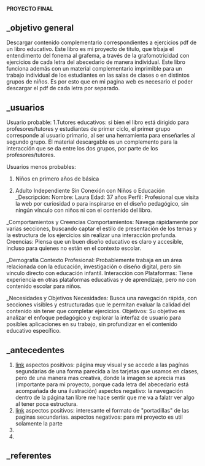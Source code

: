 #### PROYECTO FINAL

_objetivo general
--
Descargar contenido complementario correspondientes a ejercicios pdf de un libro educativo. Este libro es mi proyecto de titulo, que trbaja el entendimento del fonema al grafema, a través de la grafomotricidad con ejercicios de cada letra del abecedario de manera individual. Este libro funciona además con un material complementario imprimible para un trabajo individual de los estudiantes en las salas de clases o en distintos grupos de niños. Es por esto que en mi pagina web es necesario el poder descargar el pdf de cada letra por separado. 

_usuarios
--
Usuario probable: 
1.Tutores educativos: si bien el libro está dirigido para profesores/tutores y estudiantes de primer ciclo, el primer grupo corresponde al usuario primario, al ser una herramienta para enseñarles al segundo grupo. El material descargable es un complemento para la interacción que se da entre los dos grupos, por parte de los profesores/tutores.


Usuarios menos probables:
1. Niños en primero años de básica

2. Adulto Independiente Sin Conexión con Niños o Educación
_Descripción:
Nombre: Laura
Edad: 37 años
Perfil: Profesional que visita la web por curiosidad o para inspirarse en el diseño pedagógico, sin ningún vínculo con niños ni con el contenido del libro.

_Comportamientos y Creencias
Comportamientos: Navega rápidamente por varias secciones, buscando captar el estilo de presentación de los temas y la estructura de los ejercicios sin realizar una interacción profunda.
Creencias: Piensa que un buen diseño educativo es claro y accesible, incluso para quienes no están en el contexto escolar.

_Demografía
Contexto Profesional: Probablemente trabaja en un área relacionada con la educación, investigación o diseño digital, pero sin vínculo directo con educación infantil.
Interacción con Plataformas: Tiene experiencia en otras plataformas educativas y de aprendizaje, pero no con contenido escolar para niños.

_Necesidades y Objetivos
Necesidades: Busca una navegación rápida, con secciones visibles y estructuradas que le permitan evaluar la calidad del contenido sin tener que completar ejercicios.
Objetivos: Su objetivo es analizar el enfoque pedagógico y explorar la interfaz de usuario para posibles aplicaciones en su trabajo, sin profundizar en el contenido educativo específico.

_antecedentes
--
1. [link](https://marioecg.com/?ref=godly)
    aspectos positivos: página muy visual y se accede a las pagínas segundarias de una forma parecida a las tarjetas que usamos en clases, pero de una manera mas creativa,       donde la imagen se aprecia mas (importante para mi proyecto, porque cada letra del abecedario está acompañada de una ilustración)
   aspectos negativo: la navegación dentro de la página tan libre me hace sentir que me va a falatr ver algo al tener poca estructura.
2. [link](https://dashdigital.studio/?ref=godly)
   aspectos positivos: interesante el formato de "portadillas" de las paginas secundarias.
   aspectos negativos: para mi proyecto es util solamente la parte 
4. 
5. 

_referentes
--




